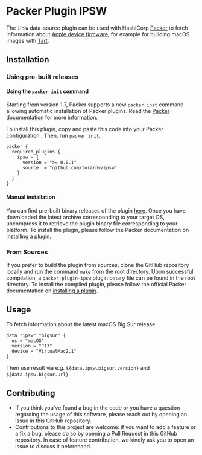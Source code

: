 # Packer Plugin IPSW

The `IPSW` data-source plugin can be used with HashiCorp [Packer](https://www.packer.io)
to fetch information about [Apple device firmware](https://en.wikipedia.org/wiki/IPSW),
for example for building macOS images with [Tart](https://github.com/cirruslabs/packer-plugin-tart).

## Installation

### Using pre-built releases

#### Using the `packer init` command

Starting from version 1.7, Packer supports a new `packer init` command allowing
automatic installation of Packer plugins. Read the
[Packer documentation](https://www.packer.io/docs/commands/init) for more information.

To install this plugin, copy and paste this code into your Packer configuration .
Then, run [`packer init`](https://www.packer.io/docs/commands/init).

```hcl
packer {
  required_plugins {
    ipsw = {
      version = ">= 0.0.1"
      source  = "github.com/torarnv/ipsw"
    }
  }
}
```


#### Manual installation

You can find pre-built binary releases of the plugin [here](https://github.com/torarnv/packer-plugin-ipsw/releases).
Once you have downloaded the latest archive corresponding to your target OS,
uncompress it to retrieve the plugin binary file corresponding to your platform.
To install the plugin, please follow the Packer documentation on
[installing a plugin](https://www.packer.io/docs/extending/plugins/#installing-plugins).


### From Sources

If you prefer to build the plugin from sources, clone the GitHub repository
locally and run the command `make` from the root
directory. Upon successful compilation, a `packer-plugin-ipsw` plugin
binary file can be found in the root directory.
To install the compiled plugin, please follow the official Packer documentation
on [installing a plugin](https://www.packer.io/docs/extending/plugins/#installing-plugins).


## Usage

To fetch information about the latest macOS Big Sur release:

```hcl
data "ipsw" "bigsur" {
  os = "macOS"
  version = "^13"
  device = "VirtualMac2,1"
}
```

Then use result via e.g. `${data.ipsw.bigsur.version}` and `${data.ipsw.bigsur.url}`.

## Contributing

* If you think you've found a bug in the code or you have a question regarding
  the usage of this software, please reach out by opening an issue in
  this GitHub repository.
* Contributions to this project are welcome: if you want to add a feature or a
  fix a bug, please do so by opening a Pull Request in this GitHub repository.
  In case of feature contribution, we kindly ask you to open an issue to
  discuss it beforehand.
